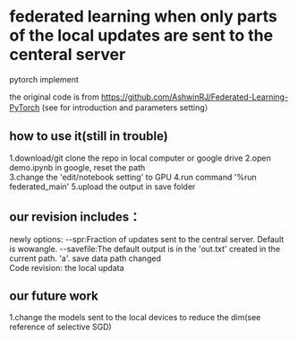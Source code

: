 # federated learning when only parts of the local updates are sent to the centeral server 

pytorch implement

the original code is from https://github.com/AshwinRJ/Federated-Learning-PyTorch (see for introduction and parameters setting）

## how to use it(still in trouble)
1.download/git clone the repo in local computer or google drive
2.open demo.ipynb in google, reset the path  
3.change the 'edit/notebook setting' to GPU
4.run command '%run federated_main'
5.upload the output in save folder 

## our revision includes：
newly options:
  --spr:Fraction of updates sent to the central server. Default is wowangle.
  --savefile:The default output is in the 'out.txt' created in the current path. 'a'.
save data path changed  
Code revision:
 the local updata

  
## our future work
1.change the models sent to the local devices to reduce the dim(see reference of selective SGD)
